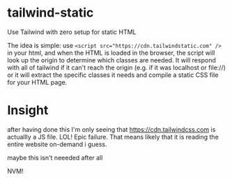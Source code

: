 # tailwind-static

Use Tailwind with zero setup for static HTML

The idea is simple: use `<script src="https://cdn.tailwindstatic.com" />` in your html, and when the HTML is loaded in the browser, the script will look up the origin to determine which classes are needed. It will respond with all of tailwind if it can't reach the origin (e.g. if it was localhost or file://) or it will extract the specific classes it needs and compile a static CSS file for your HTML page.

# Insight

after having done this I'm only seeing that https://cdn.tailwindcss.com is actuallly a JS file. LOL! Epic failure. That means likely that it is reading the entire website on-demand i guess.

maybe this isn't neeeded after all

NVM!
